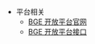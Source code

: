 * 平台相关
  * [BGE 开放平台官网](https://open.bge.genomics.cn)
  * [BGE 开放平台接口](https://api.bge.genomics.cn/doc)